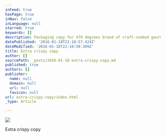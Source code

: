 ```yaml
---
inFeed: true
hasPage: true
inNav: false
inLanguage: null
starred: true
keywords: []
description: Packaging copy for 479 degrees brand of craft-cooked gourmet popcorn. Content may have settled during shipping.
datePublished: '2016-01-18T22:18:57.424Z'
dateModified: '2016-01-18T22:18:50.309Z'
title: Extra crispy copy
author: []
sourcePath: _posts/2016-01-18-extra-crispy-copy.md
published: true
authors: []
publisher:
  name: null
  domain: null
  url: null
  favicon: null
url: extra-crispy-copy/index.html
_type: Article

---
```

![](https://the-grid-user-content.s3-us-west-2.amazonaws.com/19a84172-ded2-4d0d-80d5-29c932787304.jpg)

Extra crispy copy